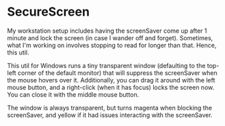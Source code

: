 SecureScreen
============

My workstation setup includes having the screenSaver come up after 1 minute and lock the screen (in case I wander off and forget).
Sometimes, what I'm working on involves stopping to read for longer than that.  Hence, this util.

This util for Windows runs a tiny transparent window (defaulting to the top-left corner of the default monitor)
 that will suppress the screenSaver when the mouse hovers over it.
Additionally, you can drag it around with the left mouse button, and a right-click (when it has focus) locks the screen now.
You can close it with the middle mouse button.

The window is always transparent, but turns magenta when blocking the screenSaver, and yellow if it had issues interacting with the screenSaver.

